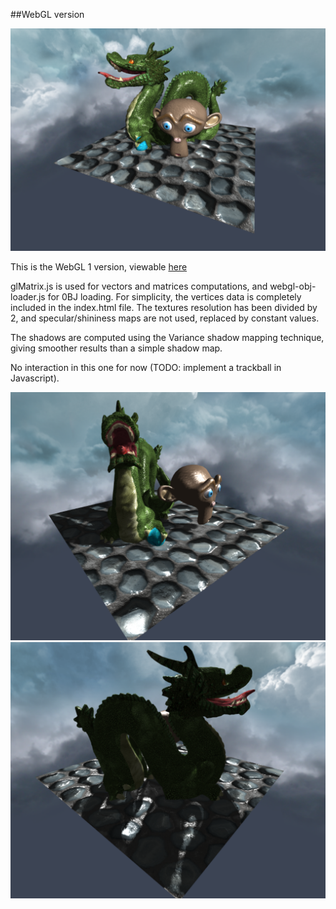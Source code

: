 ##WebGL version

![](images/webgl2.png)

This is the WebGL 1 version, viewable [here](http://simonrodriguez.fr/dragon/webgl/index.html)

glMatrix.js is used for vectors and matrices computations, and webgl-obj-loader.js for 0BJ loading.
For simplicity, the vertices data is completely included in the index.html file.
The textures resolution has been divided by 2, and specular/shininess maps are not used, replaced by constant values.

The shadows are computed using the Variance shadow mapping technique, giving smoother results than a simple shadow map.

No interaction in this one for now (TODO: implement a trackball in Javascript).

![](images/webgl1.png)
![](images/webgl3.png)


